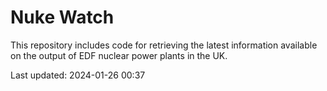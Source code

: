 # Nuke Watch

This repository includes code for retrieving the latest information available on the output of EDF nuclear power plants in the UK.

Last updated: 2024-01-26 00:37